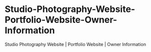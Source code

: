 # Studio-Photography-Website-Portfolio-Website-Owner-Information
Studio Photography Website | Portfolio Website | Owner Information 

